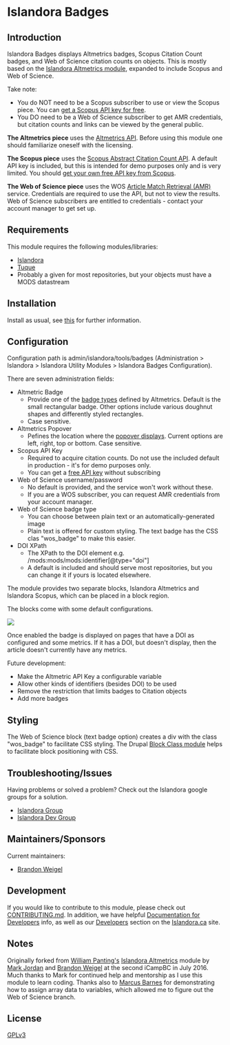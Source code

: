 # Islandora Badges

## Introduction

Islandora Badges displays Altmetrics badges, Scopus Citation Count badges, and Web of Science citation counts on objects. This is mostly based on the [Islandora Altmetrics module](https://github.com/Islandora/islandora_altmetrics), expanded to include Scopus and Web of Science.

Take note: 
- You do NOT need to be a Scopus subscriber to use or view the Scopus piece. You can [get a Scopus API key for free](http://dev.elsevier.com/sc_apis.html).
- You DO need to be a Web of Science subscriber to get AMR credentials, but citation counts and links can be viewed by the general public.


**The Altmetrics piece** uses the [Altmetrics API](http://api.altmetric.com/). Before using this module one should familiarize oneself with the licensing.

**The Scopus piece** uses the [Scopus Abstract Citation Count API](https://api.elsevier.com/documentation/AbstractCitationCountAPI.wadl). A default API key is included, but this is intended for demo purposes only and is very limited. You should [get your own free API key from Scopus](https://dev.elsevier.com/apikey/create).

**The Web of Science piece** uses the WOS [Article Match Retrieval (AMR)](http://ipscience-help.thomsonreuters.com/LAMRService/WebServiceOperationsGroup/requestAPIWoS.html) service. Credentials are required to use the API, but not to view the results. Web of Science subscribers are entitled to credentials - contact your account manager to get set up.

## Requirements

This module requires the following modules/libraries:

* [Islandora](https://github.com/islandora/islandora)
* [Tuque](https://github.com/islandora/tuque)
* Probably a given for most repositories, but your objects must have a MODS datastream

## Installation

Install as usual, see [this](https://drupal.org/documentation/install/modules-themes/modules-7) for further information.

## Configuration

Configuration path is admin/islandora/tools/badges (Administration > Islandora > Islandora Utility Modules > Islandora Badges Configuration).

There are seven administration fields:

* Altmetric Badge
     * Provide one of the [badge types](http://api.altmetric.com/embeds.html#badge-types) defined by Altmetrics. Default is the small rectangular badge. Other options include various doughnut shapes and differently styled rectangles.
     * Case sensitive.
* Altmetrics Popover
     * Pefines the location where the [popover displays](http://api.altmetric.com/embeds.html#popovers). Current options are left, right, top or bottom. Case sensitive.
* Scopus API Key
     * Required to acquire citation counts. Do not use the included default in production - it's for demo purposes only. 
     * You can get a [free API key](https://dev.elsevier.com/apikey/create) without subscribing
* Web of Science username/password
     * No default is provided, and the service won't work without these. 
     * If you are a WOS subscriber, you can request AMR credentials from your account manager.
* Web of Science badge type
     * You can choose between plain text or an automatically-generated image
     * Plain text is offered for custom styling. The text badge has the CSS clas "wos_badge" to make this easier.
* DOI XPath
     * The XPath to the DOI element e.g. /mods:mods/mods:identifier[@type="doi"] 
     * A default is included and should serve most repositories, but you can change it if yours is located elsewhere.

The module provides two separate blocks, Islandora Altmetrics and Islandora Scopus, which can be placed in a block region.

The blocks come with some default configurations.

![](https://raw.githubusercontent.com/wiki/dmoses/islandora_altmetrics/islandora_altmetrics_block_config.png)

Once enabled the badge is displayed on pages that have a DOI as configured and some metrics.  If it has a DOI, but doesn't display, then the article doesn't currently have any metrics.

Future development:
* Make the Altmetric API Key a configurable variable 
* Allow other kinds of identifiers (besides DOI) to be used
* Remove the restriction that limits badges to Citation objects
* Add more badges

## Styling

The Web of Science block (text badge option) creates a div with the class "wos_badge" to facilitate CSS styling.
The Drupal [Block Class module](https://www.drupal.org/project/block_class) helps to facilitate block positioning with CSS.

## Troubleshooting/Issues

Having problems or solved a problem? Check out the Islandora google groups for a solution.

* [Islandora Group](https://groups.google.com/forum/?hl=en&fromgroups#!forum/islandora)
* [Islandora Dev Group](https://groups.google.com/forum/?hl=en&fromgroups#!forum/islandora-dev)

## Maintainers/Sponsors

Current maintainers:

* [Brandon Weigel](https://github.com/bondjimbond)

## Development

If you would like to contribute to this module, please check out [CONTRIBUTING.md](CONTRIBUTING.md). In addition, we have helpful [Documentation for Developers](https://github.com/Islandora/islandora/wiki#wiki-documentation-for-developers) info, as well as our [Developers](http://islandora.ca/developers) section on the [Islandora.ca](http://islandora.ca) site.

## Notes

Originally forked from [William Panting's](https://github.com/willtp87) [Islandora Altmetrics](https://github.com/Islandora/islandora_altmetrics) module by [Mark Jordan](https://github.com/mjordan) and [Brandon Weigel](https://github.com/bondjimbond) at the second iCampBC in July 2016. Much thanks to Mark for continued help and mentorship as I use this module to learn coding. Thanks also to [Marcus Barnes](https://github.com/MarcusBarnes) for demonstrating how to assign array data to variables, which allowed me to figure out the Web of Science branch.

## License

[GPLv3](http://www.gnu.org/licenses/gpl-3.0.txt)
